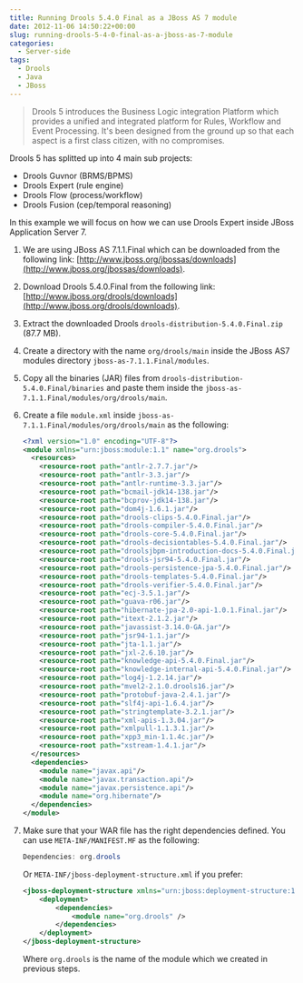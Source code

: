 ```yaml
---
title: Running Drools 5.4.0 Final as a JBoss AS 7 module
date: 2012-11-06 14:50:22+00:00
slug: running-drools-5-4-0-final-as-a-jboss-as-7-module
categories:
  - Server-side
tags:
  - Drools
  - Java
  - JBoss
---
```


> Drools 5 introduces the Business Logic integration Platform which provides a unified and integrated platform for Rules, Workflow and Event Processing. It's been designed from the ground up so that each aspect is a first class citizen, with no compromises.

Drools 5 has splitted up into 4 main sub projects:

* Drools Guvnor (BRMS/BPMS)
* Drools Expert (rule engine)
* Drools Flow (process/workflow)
* Drools Fusion (cep/temporal reasoning)

In this example we will focus on how we can use Drools Expert inside JBoss Application Server 7.

<!--more-->

1. We are using JBoss AS 7.1.1.Final which can be downloaded from the following link: [http://www.jboss.org/jbossas/downloads](http://www.jboss.org/jbossas/downloads).

2. Download Drools 5.4.0.Final from the following link: [http://www.jboss.org/drools/downloads](http://www.jboss.org/drools/downloads).

3. Extract the downloaded Drools `drools-distribution-5.4.0.Final.zip` (87.7 MB).

4. Create a directory with the name `org/drools/main` inside the JBoss AS7 modules directory `jboss-as-7.1.1.Final/modules`.

5. Copy all the binaries (JAR) files from `drools-distribution-5.4.0.Final/binaries` and paste them inside the `jboss-as-7.1.1.Final/modules/org/drools/main`.

6. Create a file `module.xml` inside `jboss-as-7.1.1.Final/modules/org/drools/main` as the following:

    ```xml
    <?xml version="1.0" encoding="UTF-8"?>
    <module xmlns="urn:jboss:module:1.1" name="org.drools">
      <resources>
        <resource-root path="antlr-2.7.7.jar"/>
        <resource-root path="antlr-3.3.jar"/>
        <resource-root path="antlr-runtime-3.3.jar"/>
        <resource-root path="bcmail-jdk14-138.jar"/>
        <resource-root path="bcprov-jdk14-138.jar"/>
        <resource-root path="dom4j-1.6.1.jar"/>
        <resource-root path="drools-clips-5.4.0.Final.jar"/>
        <resource-root path="drools-compiler-5.4.0.Final.jar"/>
        <resource-root path="drools-core-5.4.0.Final.jar"/>
        <resource-root path="drools-decisiontables-5.4.0.Final.jar"/>
        <resource-root path="droolsjbpm-introduction-docs-5.4.0.Final.jdocbook"/>
        <resource-root path="drools-jsr94-5.4.0.Final.jar"/>
        <resource-root path="drools-persistence-jpa-5.4.0.Final.jar"/>
        <resource-root path="drools-templates-5.4.0.Final.jar"/>
        <resource-root path="drools-verifier-5.4.0.Final.jar"/>
        <resource-root path="ecj-3.5.1.jar"/>
        <resource-root path="guava-r06.jar"/>
        <resource-root path="hibernate-jpa-2.0-api-1.0.1.Final.jar"/>
        <resource-root path="itext-2.1.2.jar"/>
        <resource-root path="javassist-3.14.0-GA.jar"/>
        <resource-root path="jsr94-1.1.jar"/>
        <resource-root path="jta-1.1.jar"/>
        <resource-root path="jxl-2.6.10.jar"/>
        <resource-root path="knowledge-api-5.4.0.Final.jar"/>
        <resource-root path="knowledge-internal-api-5.4.0.Final.jar"/>
        <resource-root path="log4j-1.2.14.jar"/>
        <resource-root path="mvel2-2.1.0.drools16.jar"/>
        <resource-root path="protobuf-java-2.4.1.jar"/>
        <resource-root path="slf4j-api-1.6.4.jar"/>
        <resource-root path="stringtemplate-3.2.1.jar"/>
        <resource-root path="xml-apis-1.3.04.jar"/>
        <resource-root path="xmlpull-1.1.3.1.jar"/>
        <resource-root path="xpp3_min-1.1.4c.jar"/>
        <resource-root path="xstream-1.4.1.jar"/>
      </resources>
      <dependencies>
        <module name="javax.api"/>
        <module name="javax.transaction.api"/>
        <module name="javax.persistence.api"/>
        <module name="org.hibernate"/>
      </dependencies>
    </module>
    ```

7. Make sure that your WAR file has the right dependencies defined. You can use `META-INF/MANIFEST.MF` as the following:

    ```java
    Dependencies: org.drools
    ```

    Or `META-INF/jboss-deployment-structure.xml` if you prefer:

    ```xml
    <jboss-deployment-structure xmlns="urn:jboss:deployment-structure:1.0">
        <deployment>
            <dependencies>
                <module name="org.drools" />
            </dependencies>
        </deployment>
    </jboss-deployment-structure>
    ```

    Where `org.drools` is the name of the module which we created in previous steps.
